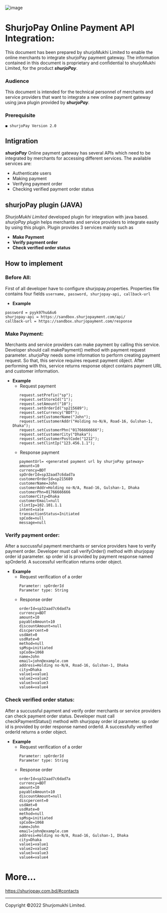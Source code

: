 ![image](https://user-images.githubusercontent.com/57352037/155895117-523cfb9e-d895-47bf-a962-2bcdda49ad66.png)

# ShurjoPay Online Payment API Integration:
This document has been prepared by shurjoMukhi Limited to enable the online merchants to integrate shurjoPay payment gateway. The information contained in this document is proprietary and confidential to shurjoMukhi Limited, for the product **_shurjoPay_**.
### Audience
This document is intended for the technical personnel of merchants and service providers that want to integrate a new online payment gateway using java plugin provided by **_shurjoPay_**.
### Prerequisite
	◼️ shurjoPay Version 2.0
## Intigration
**_shurjoPay_** Online payment gateway has several APIs which need to be integrated by merchants for accessing different services.
The available services are:
- Authenticate users
- Making payment
- Verifying payment order
- Checking verified payment order status
## shurjoPay plugin (JAVA)
_ShurjoMukhi Limited_ developed plugin for integration with java based. _shurjoPay plugin_ helps merchants and service providers to integrate easity by using this plugin. Plugin provides 3 services mainly such as
- **Make Payment**
- **Verify payment order**
- **Check verified order status**
## How to implement
### Before All:
First of all developer have to configure shurjopay.properties. Properties file contains four fields ``` username, password, shurjopay-api, callback-url ```
- **Example**
``` username = sp_sandbox
password = pyyk97hu&6u6
shurjopay-api = https://sandbox.shurjopayment.com/api/
callback-url = https://sandbox.shurjopayment.com/response 
```
### Make Payment: 
Merchants and service providers can make payment by calling this service. Developer should call makePayment() method with payment request parameter. _shurjoPay_ needs some information to perform creating payment request. So that, this service requires request payment object. After performing with this, service returns response object contains payment URL and customer information.
- **Example**
	- Request payment
	 ``` 
	 	request.setPrefix("sp");
		request.setStoreId("1");
		request.setAmount("10");
		request.setOrderId("sp215689");
		request.setCurrency("BDT");
		request.setCustomerName("John");
		request.setCustomerAddr("Holding no-N/A, Road-16, Gulshan-1, Dhaka");
		request.setCustomerPhn("01766666666");
		request.setCustomerCity("Dhaka");
		request.setCustomerPostCode("1212");
		request.setClintIp("123.456.1.1");
	 ```
	- Response payment
	 ``` 
	 	paymentUrl= <generated payment url by shurjoPay gateway>
		amount=10
		currency=BDT
		spOrderId=sp32aad7c6dad7a
		customerOrderId=sp215689
		customerName=John
		customerAddr=Holding no-N/A, Road-16, Gulshan-1, Dhaka
		customerPhn=01766666666
		customerCity=Dhaka
		customerEmail=null
		clintIp=102.101.1.1
		intent=sale
		transactionStatus=Initiated
		spCode=null
		message=null
	 ```
### Verify payment order: 
After a succussful payment merchants or service providers have to verify payment order. Developer must call verifyOrder() method with shurjopay order id parameter. sp order id is provided by payment response named spOrderId. A successful verification returns order object.
- **Example**
	- Request verification of a order
	 ``` 
	 	Parameter: spOrderId
		Parameter type: String
	 ```
	- Response order
	 ``` 
	 	orderId=sp32aad7c6dad7a
		currency=BDT
		amount=10
		payableAmount=10
		discountAmount=null
		discpercent=0
		usdAmt=0
		usdRate=0
		method=null
		spMsg=initiated
		spCode=1068
		name=John
		email=john@example.com
		address=Holding no-N/A, Road-16, Gulshan-1, Dhaka
		city=Dhaka
		value1=value1
		value2=value2
		value3=value3
		value4=value4
	 ```
### Check verified order status: 
After a succussful payment and verify order merchants or service providers can check payment order status. Developer must call checkPaymentStatus() method with shurjopay order id parameter. sp order id is provided by order response named orderId. A successfully verified orderId returns a order object.
- **Example**
	- Request verification of a order
	 ``` 
	 	Parameter: spOrderId
		Parameter type: String
	 ```
	- Response order
	 ``` 
	 	orderId=sp32aad7c6dad7a
		currency=BDT
		amount=10
		payableAmount=10
		discountAmount=null
		discpercent=0
		usdAmt=0
		usdRate=0
		method=null
		spMsg=initiated
		spCode=1068
		name=John
		email=john@example.com
		address=Holding no-N/A, Road-16, Gulshan-1, Dhaka
		city=Dhaka
		value1=value1
		value2=value2
		value3=value3
		value4=value4
	 ```
# More...
https://shurjopay.com.bd/#contacts
<hr>
Copyright ©️2022 Shurjomukhi Limited.

